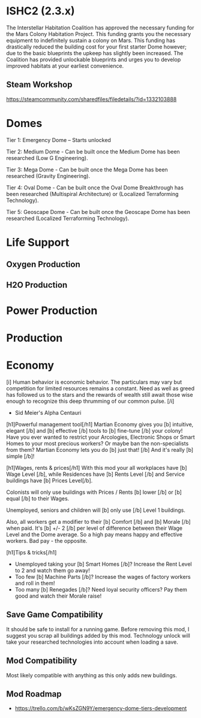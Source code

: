 # ISHC2 (2.3.x)

The Interstellar Habitation Coalition has approved the necessary funding for the Mars Colony Habitation Project. This funding grants you the necessary equipment to indefinitely sustain a colony on Mars. This funding has drastically reduced the building cost for your first starter Dome however; due to the basic blueprints the upkeep has slightly been increased. The Coalition has provided unlockable blueprints and urges you to develop improved habitats at your earliest convenience.

## Steam Workshop

https://steamcommunity.com/sharedfiles/filedetails/?id=1332103888

# Domes 

Tier 1: Emergency Dome – Starts unlocked

Tier 2: Medium Dome - Can be built once the Medium Dome has been researched (Low G Engineering).

Tier 3: Mega Dome - Can be built once the Mega Dome has been researched (Gravity Engineering).

Tier 4: Oval Dome - Can be built once the Oval Dome Breakthrough has been researched (Multispiral Architecture) or (Localized Terraforming Technology).

Tier 5: Geoscape Dome - Can be built once the Geoscape Dome has been researched (Localized Terraforming Technology).

# Life Support

## Oxygen Production

## H2O Production

# Power Production

# Production

# Economy
[i] Human behavior is economic behavior. The particulars may vary but competition for limited resources remains a constant. Need as well as greed has followed us to the stars and the rewards of wealth still await those wise enough to recognize this deep thrumming of our common pulse. [/i]
- Sid Meier's Alpha Centauri

[h1]Powerful management tool[/h1]
Martian Economy gives you [b] intuitive, elegant [/b] and [b] effective [/b] tools to [b] fine-tune [/b] your colony!
Have you ever wanted to restrict your Arcologies, Electronic Shops or Smart Homes to your most precious workers? Or maybe ban the non-specialists from them? 
Martian Economy lets you do [b] just that! [/b] And it's really [b] simple [/b]!

[h1]Wages, rents & prices[/h1]
With this mod your all workplaces have [b] Wage Level [/b], while Residences have [b] Rents Level [/b] and Service buildings have [b] Prices Level[/b].

Colonists will only use buildings with Prices / Rents [b] lower [/b] or [b] equal [/b] to their Wages.

Unemployed, seniors and children will [b] only use [/b] Level 1 buildings.

Also, all workers get a modifier to their [b] Comfort [/b] and [b] Morale [/b] when paid. It's [b] +/- 2 [/b] per level of difference between their Wage Level and the Dome average. So a high pay means happy and effective workers. Bad pay - the opposite.

[h1]Tips & tricks[/h1]
- Unemployed taking your [b] Smart Homes [/b]? Increase the Rent Level to 2 and watch them go away!
- Too few [b] Machine Parts [/b]? Increase the wages of factory workers and roll in them!
- Too many [b] Renegades [/b]? Need loyal security officers? Pay them good and watch their Morale raise!

## Save Game Compatibility 
It should be safe to install for a running game. Before removing this mod, I suggest you scrap all buildings added by this mod.
Technology unlock will take your researched technologies into account when loading a save.

## Mod Compatibility 
Most likely compatible with anything as this only adds new buildings.

## Mod Roadmap 
- https://trello.com/b/wKsZGN9Y/emergency-dome-tiers-development
